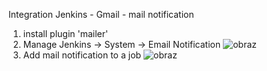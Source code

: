 Integration Jenkins - Gmail - mail notification

1. install plugin 'mailer'
2. Manage Jenkins -> System -> Email Notification
   ![obraz](https://github.com/RadoslawKieronski/DevOpsJenkins/assets/64900997/351a844e-1f9f-40f0-9211-ab3a8ff5ad0e)
3. Add mail notification to a job
   ![obraz](https://github.com/RadoslawKieronski/DevOpsJenkins/assets/64900997/472fcad5-5cc9-4f74-b4c7-b59b27581877)
